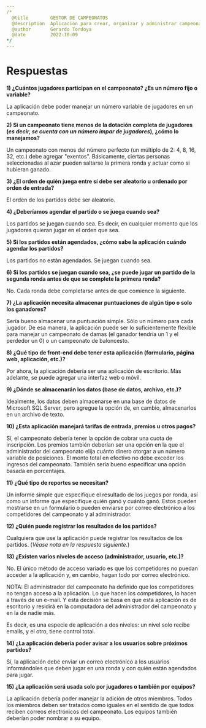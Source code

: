 ```yaml
---
/*
  @title        GESTOR DE CAMPEONATOS
  @description  Aplicación para crear, organizar y administrar campeonatos.
  @author       Gerardo Tordoya
  @date         2022-10-09
*/
---
```


# Respuestas

**1) ¿Cuántos jugadores participan en el campeonato? ¿Es un número fijo o variable?**

La aplicación debe poder manejar un número variable de jugadores en un campeonato.

**2) Si un campeonato tiene menos de la dotación completa de jugadores (_es decir, se cuenta con un número impar de jugadores_), ¿cómo lo manejamos?**

Un campeonato con menos del número perfecto (un múltiplo de 2: 4, 8, 16, 32, etc.) debe agregar "exentos". Básicamente, ciertas personas seleccionadas al azar pueden saltarse la primera ronda y actuar como si hubieran ganado.

**3) ¿El orden de quién juega entre sí debe ser aleatorio u ordenado por orden de entrada?**

El orden de los partidos debe ser aleatorio.

**4) ¿Deberíamos agendar el partido o se juega cuando sea?**

Los partidos se juegan cuando sea. Es decir, en cualquier momento que los jugadores quieran jugar en el orden que sea.

**5) Si los partidos están agendados, ¿cómo sabe la aplicación cuándo agendar los partidos?**

Los partidos no están agendados. Se juegan cuando sea.

**6) Si los partidos se juegan cuando sea, ¿se puede jugar un partido de la segunda ronda antes de que se complete la primera ronda?**

No. Cada ronda debe completarse antes de que comience la siguiente.

**7) ¿La aplicación necesita almacenar puntuaciones de algún tipo o solo los ganadores?**

Sería bueno almacenar una puntuación simple. Sólo un número para cada jugador. De esa manera, la aplicación puede ser lo suficientemente flexible para manejar un campeonato de damas (el ganador tendría un 1 y el perdedor un 0) o un campeonato de baloncesto.

**8) ¿Qué tipo de front-end debe tener esta aplicación (formulario, página web, aplicación, etc.)?**

Por ahora, la aplicación debería ser una aplicación de escritorio. Más adelante, se puede agregar una interfaz web o móvil.

**9) ¿Dónde se almacenarán los datos (base de datos, archivo, etc.)?**

Idealmente, los datos deben almacenarse en una base de datos de Microsoft SQL Server, pero agregue la opción de, en cambio, almacenarlos en un archivo de texto.

**10) ¿Esta aplicación manejará tarifas de entrada, premios u otros pagos?**

Sí, el campeonato debería tener la opción de cobrar una cuota de inscripción. Los premios también deberían ser una opción en la que el administrador del campeonato elija cuánto dinero otorgar a un número variable de posiciones. El monto total en efectivo no debe exceder los ingresos del campeonato. También sería bueno especificar una opción basada en porcentajes.

**11) ¿Qué tipo de reportes se necesitan?**

Un informe simple que especifique el resultado de los juegos por ronda, así como un informe que especifique quién ganó y cuánto ganó. Estos pueden mostrarse en un formulario o pueden enviarse por correo electrónico a los competidores del campeonato y al administrador.

**12) ¿Quién puede registrar los resultados de los partidos?**

Cualquiera que use la aplicación puede registrar los resultados de los partidos. (_Véase nota en la respuesta siguiente._)

**13) ¿Existen varios niveles de acceso (administrador, usuario, etc.)?**

No. El único método de acceso variado es que los competidores no puedan acceder a la aplicación y, en cambio, hagan todo por correo electrónico.

NOTA: El administrador del campeonato ha definido que los competidores no tengan acceso a la aplicación. Lo que hacen los competidores, lo hacen a través de un e-mail. Y esta decisión se basa en que esta aplicación es de escritorio y residirá en la computadora del administrador del campeonato y en la de nadie más.

Es decir, es una especie de aplicación a dos niveles: un nivel solo recibe emails, y el otro, tiene control total.

**14) ¿La aplicación debería poder avisar a los usuarios sobre próximos partidos?**

Sí, la aplicación debe enviar un correo electrónico a los usuarios informándoles que deben jugar en una ronda y con quién están agendados para jugar.

**15) ¿La aplicación será usada solo por jugadores o también por equipos?**

La aplicación debería poder manejar la adición de otros miembros. Todos los miembros deben ser tratados como iguales en el sentido de que todos reciben correos electrónicos del campeonato. Los equipos también deberían poder nombrar a su equipo.
